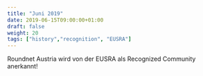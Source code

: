 ```yaml
---
title: "Juni 2019"
date: 2019-06-15T09:00:00+01:00
draft: false
weight: 20
tags: ["history","recognition", "EUSRA"]
---
```


Roundnet Austria wird von der EUSRA als Recognized Community anerkannt!
